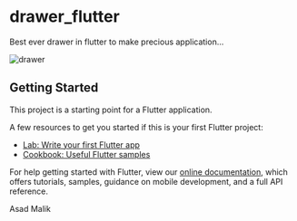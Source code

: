 <p align="center">
  <h1>drawer_flutter</h1>
  </p>

Best ever drawer in flutter to make precious application...

![drawer](https://user-images.githubusercontent.com/36697784/108592442-b50d5700-738f-11eb-82d2-ec24a8a0026a.png)


## Getting Started

This project is a starting point for a Flutter application.

A few resources to get you started if this is your first Flutter project:

- [Lab: Write your first Flutter app](https://flutter.dev/docs/get-started/codelab)
- [Cookbook: Useful Flutter samples](https://flutter.dev/docs/cookbook)

For help getting started with Flutter, view our
[online documentation](https://flutter.dev/docs), which offers tutorials,
samples, guidance on mobile development, and a full API reference.

Asad Malik
